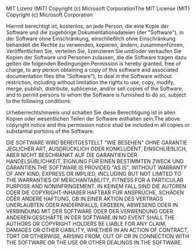 <span data-ttu-id="0706b-101">MIT Lizenz (MIT) Copyright (c) Microsoft Corporation</span><span class="sxs-lookup"><span data-stu-id="0706b-101">The MIT License (MIT) Copyright (c) Microsoft Corporation</span></span>

<span data-ttu-id="0706b-102">Hiermit berechtigt ist, kostenlos, an jede Person, die eine Kopie der Software und die zugehörige Dokumentationsdateien (der "Software"), in der Software ohne Einschränkung, einschließlich ohne Einschränkung behandelt die Rechte zu verwenden, kopieren, ändern, zusammenführen, Veröffentlichen Sie, verteilen Sie, lizenzieren Sie und/oder verkaufen Sie Kopien der Software und Personen zulassen, die die Software tragen dazu gelten die folgenden Bedingungen:</span><span class="sxs-lookup"><span data-stu-id="0706b-102">Permission is hereby granted, free of charge, to any person obtaining a copy of this software and associated documentation files (the "Software"), to deal in the Software without restriction, including without limitation the rights to use, copy, modify, merge, publish, distribute, sublicense, and/or sell copies of the Software, and to permit persons to whom the Software is furnished to do so, subject to the following conditions:</span></span>

<span data-ttu-id="0706b-103">Urheberrechtshinweis und schalten Sie diese Berechtigung ist in allen Kopien oder wesentlichen Teilen der Software enthalten sein.</span><span class="sxs-lookup"><span data-stu-id="0706b-103">The above copyright notice and this permission notice shall be included in all copies or substantial portions of the Software.</span></span>

<span data-ttu-id="0706b-104">DIE SOFTWARE WIRD BEREITGESTELLT "WIE BESEHEN" OHNE GARANTIE JEGLICHER ART, AUSDRÜCKLICH ODER KONKLUDENT, EINSCHLIEßLICH, ABER NICHT BESCHRÄNKT AUF DIE GARANTIEN DER HANDELSÜBLICHKEIT, EIGNUNG FÜR EINEN BESTIMMTEN ZWECK UND GARANTIEN.</span><span class="sxs-lookup"><span data-stu-id="0706b-104">THE SOFTWARE IS PROVIDED "AS IS", WITHOUT WARRANTY OF ANY KIND, EXPRESS OR IMPLIED, INCLUDING BUT NOT LIMITED TO THE WARRANTIES OF MERCHANTABILITY, FITNESS FOR A PARTICULAR PURPOSE AND NONINFRINGEMENT.</span></span> <span data-ttu-id="0706b-105">IN KEINEM FALL SIND DIE AUTOREN ODER DIE COPYRIGHT-INHABER HAFTBAR FÜR ANSPRÜCHE, SCHÄDEN ODER ANDERE HAFTUNG, OB IN EINER AKTION DES VERTRAGS UNERLAUBTEN ODER ANDERNFALLS, ERGEBEN, ABWESEND ODER IN VERBINDUNG MIT DER SOFTWARE ODER DER VERWENDUNG ODER ANDEREN GESCHÄFTE IN DER SOFTWARE.</span><span class="sxs-lookup"><span data-stu-id="0706b-105">IN NO EVENT SHALL THE AUTHORS OR COPYRIGHT HOLDERS BE LIABLE FOR ANY CLAIM, DAMAGES OR OTHER LIABILITY, WHETHER IN AN ACTION OF CONTRACT, TORT OR OTHERWISE, ARISING FROM, OUT OF OR IN CONNECTION WITH THE SOFTWARE OR THE USE OR OTHER DEALINGS IN THE SOFTWARE.</span></span>